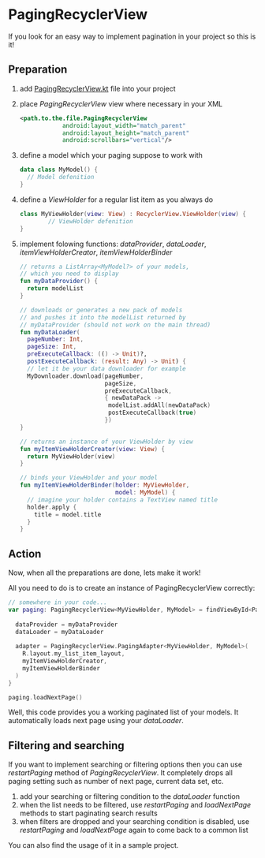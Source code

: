 # PagingRecyclerView

If you look for an easy way to implement pagination in your project so this is it!

## Preparation

1. add [PagingRecyclerView.kt](https://github.com/EgorAlmikeev/PagingRecyclerView/blob/master/PagingRecyclerView.kt) file into your project

2. place *PagingRecyclerView* view where necessary in your XML

   ```xml
   <path.to.the.file.PagingRecyclerView                                              						android:id="@+id/paging_recycler_view"
               android:layout_width="match_parent"
               android:layout_height="match_parent"
               android:scrollbars="vertical"/>
   ```

3. define a model which your paging suppose to work with

   ```kotlin
   data class MyModel() {
     // Model defenition
   }
   ```

4. define a *ViewHolder* for a regular list item as you always do

   ```kotlin
   class MyViewHolder(view: View) : RecyclerView.ViewHolder(view) {
           // ViewHolder defenition
   }
   ```

5. implement folowing functions: *dataProvider*, *dataLoader*, *itemViewHolderCreator*, *itemViewHolderBinder*

   ```kotlin
   // returns a ListArray<MyModel?> of your models, 
   // which you need to display
   fun myDataProvider() {
     return modelList
   }
   
   // downloads or generates a new pack of models
   // and pushes it into the modelList returned by 
   // myDataProvider (should not work on the main thread)
   fun myDataLoader(
     pageNumber: Int, 
     pageSize: Int, 
     preExecuteCallback: (() -> Unit)?,
     postExecuteCallback: (result: Any) -> Unit) {
     // let it be your data downloader for example
     MyDownloader.download(pageNumber,
                           pageSize,
                           preExecuteCallback,
                           { newDataPack ->
                            modelList.addAll(newDataPack)
                            postExecuteCallback(true)
                           })
   }
   
   // returns an instance of your ViewHolder by view
   fun myItemViewHolderCreator(view: View) {
     return MyViewHolder(view)
   }
   
   // binds your ViewHolder and your model
   fun myItemViewHolderBinder(holder: MyViewHolder,
                              model: MyModel) {
     // imagine your holder contains a TextView named title
     holder.apply {
       title = model.title
     }
   }
   ```


## Action

Now, when all the preparations are done, lets make it work!

All you need to do is to create an instance of PagingRecyclerView correctly:

```kotlin
// somewhere in your code...
var paging: PagingRecyclerView<MyViewHolder, MyModel> = findViewById<PagingRecyclerView<MyViewHolder, MyModel>>(R.id.paging_recycler_view).apply {
  
  dataProvider = myDataProvider
  dataLoader = myDataLoader
  
  adapter = PagingRecyclerView.PagingAdapter<MyViewHolder, MyModel>(
    R.layout.my_list_item_layout,
    myItemViewHolderCreator,
    myItemViewHolderBinder
  )
}

paging.loadNextPage()
```

Well, this code provides you a working paginated list of your models. It automatically loads next page using your *dataLoader*.

## Filtering and searching

If you want to implement searching or filtering options then you can use *restartPaging* method of *PagingRecyclerView*. It completely drops all paging setting such as number of next page, current data set, etc.

1. add your searching or filtering condition to the *dataLoader* function
2. when the list needs to be filtered, use *restartPaging* and *loadNextPage* methods to start paginating search results
3. when filters are dropped and your searching condition is disabled, use *restartPaging* and *loadNextPage* again to come back to a common list

You can also find the usage of it in a sample project.
